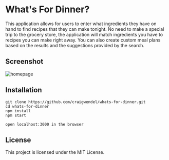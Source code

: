 # What's For Dinner?

This application allows for users to enter what ingredients they have on hand to find recipes that they can make tonight.  No need to make a special trip to the grocery store, the application will match ingredients you have to recipes you can make right away.  You can also create custom meal plans based on the results and the suggestions provided by the search.

## Screenshot
![homepage](/src/images/homepage-screenshot.png)

## Installation

```
git clone https://github.com/craigwendel/whats-for-dinner.git
cd whats-for-dinner
npm install
npm start

open localhost:3000 in the browser

```

## License

This project is licensed under the MIT License.
